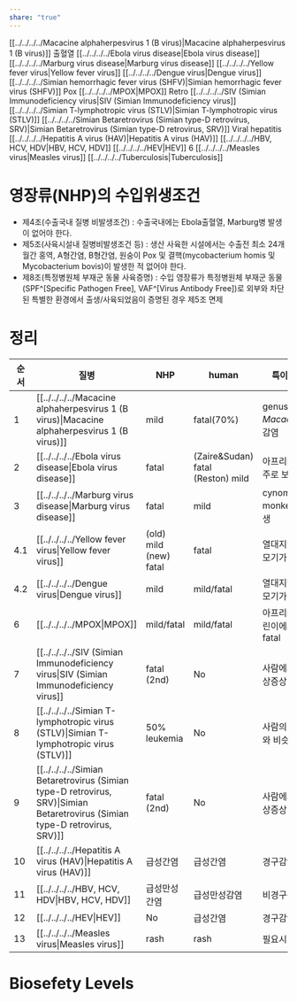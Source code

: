 ```yaml
---
share: "true"
---
```


[[../../../../Macacine alphaherpesvirus 1 (B virus)|Macacine alphaherpesvirus 1 (B virus)]]
출혈열
[[../../../../Ebola virus disease|Ebola virus disease]]
[[../../../../Marburg virus disease|Marburg virus disease]]
[[../../../../Yellow fever virus|Yellow fever virus]]
[[../../../../Dengue virus|Dengue virus]]
[[../../../../Simian hemorrhagic fever virus (SHFV)|Simian hemorrhagic fever virus (SHFV)]]
Pox
[[../../../../MPOX|MPOX]]
Retro
[[../../../../SIV (Simian Immunodeficiency virus|SIV (Simian Immunodeficiency virus]]
[[../../../../Simian T-lymphotropic virus (STLV)|Simian T-lymphotropic virus (STLV)]]
[[../../../../Simian Betaretrovirus (Simian type-D retrovirus, SRV)|Simian Betaretrovirus (Simian type-D retrovirus, SRV)]]
Viral hepatitis
[[../../../../Hepatitis A virus (HAV)|Hepatitis A virus (HAV)]]
[[../../../../HBV, HCV, HDV|HBV, HCV, HDV]]
[[../../../../HEV|HEV]]
6
[[../../../../Measles virus|Measles virus]]
[[../../../../Tuberculosis|Tuberculosis]]

# 영장류(NHP)의 수입위생조건
- 제4조(수출국내 질병 비발생조건) : 수출국내에는 Ebola출혈열, Marburg병 발생이 없어야 한다.
- 제5조(사육시설내 질병비발생조건 등) : 생산 사육한 시설에서는 수출전 최소 24개월간 홍역, A형간염, B형간염, 원숭이 Pox 및 결핵(mycobacterium homis 및 Mycobacterium bovis)이 발생한 적 없어야 한다.
- 제8조(특정병원체 부재군 동물 사육증명) : 수입 영장류가 특정병원체 부재군 동물(SPF^[Specific Pathogen Free], VAF^[Virus Antibody Free])로 외부와 차단된 특별한 환경에서 출생/사육되었음이 증명된 경우 제5조 면제

# 정리
| 순서  | 질병                                                                                                                                               | NHP                       | human                                | 특이사항                 |
| --- | ------------------------------------------------------------------------------------------------------------------------------------------------ | ------------------------- | ------------------------------------ | -------------------- |
| 1   | [[../../../../Macacine alphaherpesvirus 1 (B virus)\|Macacine alphaherpesvirus 1 (B virus)]]                                 | mild                      | fatal(70%)                           | genus *Macaca*만 감염   |
| 2   | [[../../../../Ebola virus disease\|Ebola virus disease]]                                                                     | fatal                     | (Zaire&Sudan) fatal<br>(Reston) mild | 아프리카에서 주로 보고됨        |
| 3   | [[../../../../Marburg virus disease\|Marburg virus disease]]                                                                 | fatal                     | mild                                 | cynomolgus monkey 발생 |
| 4.1 | [[../../../../Yellow fever virus\|Yellow fever virus]]                                                                       | (old) mild<br>(new) fatal | fatal                                | 열대지방에서 모기가 전파        |
| 4.2 | [[../../../../Dengue virus\|Dengue virus]]                                                                                   | mild                      | mild/fatal                           | 열대지방에서 모기가 전파        |
| 6   | [[../../../../MPOX\|MPOX]]                                                                                                   | mild/fatal                | mild/fatal                           | 아프리카 어린이에서 fatal     |
| 7   | [[../../../../SIV (Simian Immunodeficiency virus\|SIV (Simian Immunodeficiency virus]]                                       | fatal (2nd)               | No                                   | 사람에서 임상증상 없음         |
| 8   | [[../../../../Simian T-lymphotropic virus (STLV)\|Simian T-lymphotropic virus (STLV)]]                                       | 50% leukemia              | No                                   | 사람의 HLTV와 비슷         |
| 9   | [[../../../../Simian Betaretrovirus (Simian type-D retrovirus, SRV)\|Simian Betaretrovirus (Simian type-D retrovirus, SRV)]] | fatal (2nd)               | No                                   | 사람에서 임상증상 없음         |
| 10  | [[../../../../Hepatitis A virus (HAV)\|Hepatitis A virus (HAV)]]                                                             | 급성간염                      | 급성간염                                 | 경구감염                 |
| 11  | [[../../../../HBV, HCV, HDV\|HBV, HCV, HDV]]                                                                                 | 급성만성간염                    | 급성만성감염                               | 비경구감염                |
| 12  | [[../../../../HEV\|HEV]]                                                                                                     | No                        | 급성간염                                 | 경구감염                 |
| 13  | [[../../../../Measles virus\|Measles virus]]                                                                                 | rash                      | rash                                 | 필요시 백신               |



# Biosefety Levels